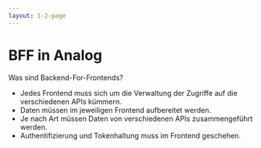 ```yaml
---
layout: 1-2-page
---
```


# BFF in Analog

Was sind Backend-For-Frontends?

<div class="text-sm">

* Jedes Frontend muss sich um die Verwaltung der Zugriffe auf die verschiedenen APIs kümmern.
* Daten müssen im jeweiligen Frontend aufbereitet werden.
* Je nach Art müssen Daten von verschiedenen APIs zusammengeführt werden.
* Authentifizierung und Tokenhaltung muss im Frontend geschehen.

</div>

<template v-slot:right>

<div class="h-full p-8 flex flex-col">

### Klassischer Ansatz einer komplexen Anwendungsarchitektur

<div class="flex-1 flex justify-center items-center">

<div class="flex items-center gap-64">

<div class="flex flex-col gap-4">


<div class="p-4 flex items-center justify-center text-white bg-accent-4 relative"> 
<div class="absolute -z-1 -right-82 bg-accent-3 h-0.5 w-82 rotate-36 transform-origin-cl"></div>
<div class="absolute -z-1 -right-78 bg-accent-3 h-0.5 w-78 -rotate-24 transform-origin-cl"></div>
<div class="absolute -z-1 -right-70 bg-accent-3 h-0.5 w-70 -rotate-8 transform-origin-cl"></div>
<div class="absolute -z-1 -right-75 bg-accent-3 h-0.5 w-75 rotate-8 transform-origin-cl"></div>
<div class="absolute -z-1 -right-75 bg-accent-3 h-0.5 w-75 rotate-23  transform-origin-cl"></div>
Mobile App</div>
<div class="p-4 flex items-center justify-center text-white bg-accent-4 relative">

<div class="absolute -z-1 -right-82 bg-accent-2 h-0.5 w-82 -rotate-36 transform-origin-cl"></div>
<div class="absolute -z-1 -right-78 bg-accent-2 h-0.5 w-78 rotate-24 transform-origin-cl"></div>
<div class="absolute -z-1 -right-70 bg-accent-2 h-0.5 w-70 rotate-8 transform-origin-cl"></div>

<div class="absolute -z-1 -right-75 bg-accent-2 h-0.5 w-75 -rotate-8 transform-origin-cl"></div>
<div class="absolute -z-1 -right-75 bg-accent-2 h-0.5 w-75 -rotate-23  transform-origin-cl"></div>
Web-Frontend</div>
</div>



<div class="flex flex-col gap-4">
<div class="p-4 flex items-center justify-center text-white bg-accent-4 relative"> 
API Service 1</div>
<div class="p-4 flex items-center justify-center text-white bg-accent-4 relative  transform-origin-cr">
API Service 2</div>
<div class="p-4 flex items-center justify-center text-white bg-accent-4 relative">
API Service 3</div>
<div class="p-4 flex items-center justify-center text-white bg-accent-4 relative">
API Service 4</div>
<div class="p-4 flex items-center justify-center text-white bg-accent-4 relative">
API Service 5</div>
</div>


</div>
</div>


</div>


</template>
